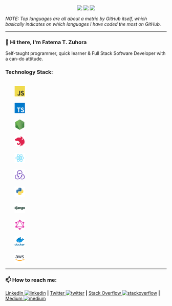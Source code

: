 <div align="center">
    <img src="https://github-readme-stats.vercel.app/api?username=fatematzuhora&show_icons=true&count_private=true&theme=nightowl" />
    <img src="https://github-readme-stats.vercel.app/api/top-langs/?username=fatematzuhora&theme=nightowl" />
    <img src="https://github-readme-streak-stats.herokuapp.com?user=fatematzuhora&theme=nightowl" />
</div>

*NOTE: Top languages are all about a metric by GitHub itself, which basically indicates on which languages I have coded the most on GitHub.*

---

### 👋 Hi there, I'm Fatema T. Zuhora

Self-taught programmer, quick learner & Full Stack Software Developer with a can-do attitude.

### Technology Stack:

<code>
    <img height="32" src="https://raw.githubusercontent.com/github/explore/master/topics/javascript/javascript.png">
</code>
<code>
    <img height="32" src="https://raw.githubusercontent.com/github/explore/master/topics/typescript/typescript.png">
</code>
<code>
    <img height="32" src="https://raw.githubusercontent.com/github/explore/master/topics/nodejs/nodejs.png">
</code>
<code>
    <img height="32" src="https://raw.githubusercontent.com/github/explore/master/topics/nestjs/nestjs.png">
</code>
<code>
    <img height="32" src="https://raw.githubusercontent.com/github/explore/master/topics/react/react.png">
</code>
<code>
    <img height="32" src="https://raw.githubusercontent.com/github/explore/master/topics/redux/redux.png">
</code>
<code>
    <img height="32" src="https://raw.githubusercontent.com/github/explore/master/topics/python/python.png">
</code>
<code>
    <img height="32" src="https://raw.githubusercontent.com/github/explore/master/topics/django/django.png">
</code>
<code>
    <img height="32" src="https://raw.githubusercontent.com/github/explore/master/topics/graphql/graphql.png">
</code>
<code>
    <img height="32" src="https://raw.githubusercontent.com/github/explore/master/topics/docker/docker.png">
</code>
<code>
    <img height="32" src="https://raw.githubusercontent.com/github/explore/master/topics/aws/aws.png">
</code>

---

### 📫 How to reach me:

[LinkedIn <img height="20" width="20" src="https://cdn.jsdelivr.net/npm/simple-icons@v3/icons/linkedin.svg" alt="linkedin"/>](https://www.linkedin.com/in/fatematzuhora/)
**|**
[Twitter <img height="20" width="20" src="https://cdn.jsdelivr.net/npm/simple-icons@v3/icons/twitter.svg" alt="twitter"/>](https://twitter.com/fatematzuhora)
**|**
[Stack Overflow <img height="20" width="20" src="https://cdn.jsdelivr.net/npm/simple-icons@v3/icons/stackoverflow.svg" alt="stackoverflow"/>](https://stackoverflow.com/users/5403883/fatema-t-zuhora)
**|**
[Medium <img height="20" width="20" src="https://cdn.jsdelivr.net/npm/simple-icons@v3/icons/medium.svg" alt="medium"/>](https://medium.com/@fatematzuhora)

<!--
**fatematzuhora/fatematzuhora** is a ✨ _special_ ✨ repository because its `README.md` (this file) appears on your GitHub profile.

Here are some ideas to get you started:

- 🔭 I’m currently working on ...
- 🌱 I’m currently learning ...
- 👯 I’m looking to collaborate on ...
- 🤔 I’m looking for help with ...
- 💬 Ask me about ...
- 📫 How to reach me: ...
- 😄 Pronouns: ...
- ⚡ Fun fact: ...
-->
